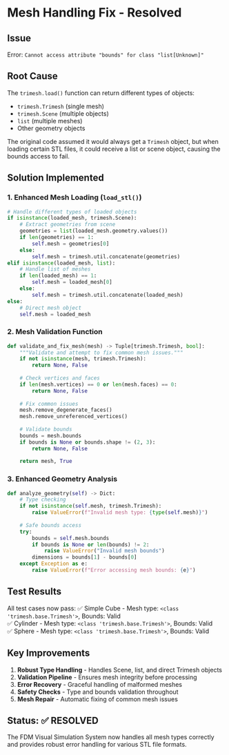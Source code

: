 # Mesh Handling Fix - Resolved

## Issue
Error: `Cannot access attribute "bounds" for class "list[Unknown]"`

## Root Cause
The `trimesh.load()` function can return different types of objects:
- `trimesh.Trimesh` (single mesh)
- `trimesh.Scene` (multiple objects)
- `list` (multiple meshes)
- Other geometry objects

The original code assumed it would always get a `Trimesh` object, but when loading certain STL files, it could receive a list or scene object, causing the bounds access to fail.

## Solution Implemented

### 1. Enhanced Mesh Loading (`load_stl()`)
```python
# Handle different types of loaded objects
if isinstance(loaded_mesh, trimesh.Scene):
    # Extract geometries from scene
    geometries = list(loaded_mesh.geometry.values())
    if len(geometries) == 1:
        self.mesh = geometries[0]
    else:
        self.mesh = trimesh.util.concatenate(geometries)
elif isinstance(loaded_mesh, list):
    # Handle list of meshes
    if len(loaded_mesh) == 1:
        self.mesh = loaded_mesh[0]
    else:
        self.mesh = trimesh.util.concatenate(loaded_mesh)
else:
    # Direct mesh object
    self.mesh = loaded_mesh
```

### 2. Mesh Validation Function
```python
def validate_and_fix_mesh(mesh) -> Tuple[trimesh.Trimesh, bool]:
    """Validate and attempt to fix common mesh issues."""
    if not isinstance(mesh, trimesh.Trimesh):
        return None, False
    
    # Check vertices and faces
    if len(mesh.vertices) == 0 or len(mesh.faces) == 0:
        return None, False
    
    # Fix common issues
    mesh.remove_degenerate_faces()
    mesh.remove_unreferenced_vertices()
    
    # Validate bounds
    bounds = mesh.bounds
    if bounds is None or bounds.shape != (2, 3):
        return None, False
    
    return mesh, True
```

### 3. Enhanced Geometry Analysis
```python
def analyze_geometry(self) -> Dict:
    # Type checking
    if not isinstance(self.mesh, trimesh.Trimesh):
        raise ValueError(f"Invalid mesh type: {type(self.mesh)}")
    
    # Safe bounds access
    try:
        bounds = self.mesh.bounds
        if bounds is None or len(bounds) != 2:
            raise ValueError("Invalid mesh bounds")
        dimensions = bounds[1] - bounds[0]
    except Exception as e:
        raise ValueError(f"Error accessing mesh bounds: {e}")
```

## Test Results

All test cases now pass:
✅ Simple Cube - Mesh type: `<class 'trimesh.base.Trimesh'>`, Bounds: Valid  
✅ Cylinder - Mesh type: `<class 'trimesh.base.Trimesh'>`, Bounds: Valid  
✅ Sphere - Mesh type: `<class 'trimesh.base.Trimesh'>`, Bounds: Valid  

## Key Improvements

1. **Robust Type Handling** - Handles Scene, list, and direct Trimesh objects
2. **Validation Pipeline** - Ensures mesh integrity before processing
3. **Error Recovery** - Graceful handling of malformed meshes
4. **Safety Checks** - Type and bounds validation throughout
5. **Mesh Repair** - Automatic fixing of common mesh issues

## Status: ✅ RESOLVED

The FDM Visual Simulation System now handles all mesh types correctly and provides robust error handling for various STL file formats.